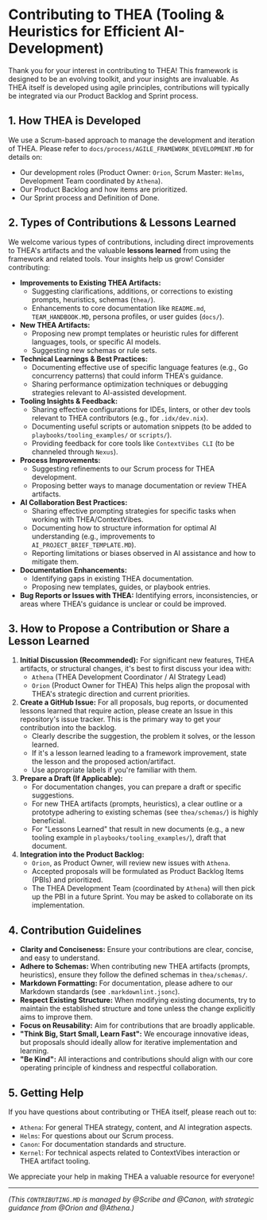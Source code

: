 # Contributing to THEA (Tooling & Heuristics for Efficient AI-Development)

Thank you for your interest in contributing to THEA! This framework is designed to be an evolving toolkit, and your insights are invaluable. As THEA itself is developed using agile principles, contributions will typically be integrated via our Product Backlog and Sprint process.

## 1. How THEA is Developed

We use a Scrum-based approach to manage the development and iteration of THEA. Please refer to `docs/process/AGILE_FRAMEWORK_DEVELOPMENT.MD` for details on:
*   Our development roles (Product Owner: `Orion`, Scrum Master: `Helms`, Development Team coordinated by `Athena`).
*   Our Product Backlog and how items are prioritized.
*   Our Sprint process and Definition of Done.

## 2. Types of Contributions & Lessons Learned

We welcome various types of contributions, including direct improvements to THEA's artifacts and the valuable **lessons learned** from using the framework and related tools. Your insights help us grow! Consider contributing:

*   **Improvements to Existing THEA Artifacts:**
    *   Suggesting clarifications, additions, or corrections to existing prompts, heuristics, schemas (`thea/`).
    *   Enhancements to core documentation like `README.md`, `TEAM_HANDBOOK.MD`, persona profiles, or user guides (`docs/`).
*   **New THEA Artifacts:**
    *   Proposing new prompt templates or heuristic rules for different languages, tools, or specific AI models.
    *   Suggesting new schemas or rule sets.
*   **Technical Learnings & Best Practices:**
    *   Documenting effective use of specific language features (e.g., Go concurrency patterns) that could inform THEA's guidance.
    *   Sharing performance optimization techniques or debugging strategies relevant to AI-assisted development.
*   **Tooling Insights & Feedback:**
    *   Sharing effective configurations for IDEs, linters, or other dev tools relevant to THEA contributors (e.g., for `.idx/dev.nix`).
    *   Documenting useful scripts or automation snippets (to be added to `playbooks/tooling_examples/` or `scripts/`).
    *   Providing feedback for core tools like `ContextVibes CLI` (to be channeled through `Nexus`).
*   **Process Improvements:**
    *   Suggesting refinements to our Scrum process for THEA development.
    *   Proposing better ways to manage documentation or review THEA artifacts.
*   **AI Collaboration Best Practices:**
    *   Sharing effective prompting strategies for specific tasks when working with THEA/ContextVibes.
    *   Documenting how to structure information for optimal AI understanding (e.g., improvements to `AI_PROJECT_BRIEF_TEMPLATE.MD`).
    *   Reporting limitations or biases observed in AI assistance and how to mitigate them.
*   **Documentation Enhancements:**
    *   Identifying gaps in existing THEA documentation.
    *   Proposing new templates, guides, or playbook entries.
*   **Bug Reports or Issues with THEA:** Identifying errors, inconsistencies, or areas where THEA's guidance is unclear or could be improved.

## 3. How to Propose a Contribution or Share a Lesson Learned

1.  **Initial Discussion (Recommended):** For significant new features, THEA artifacts, or structural changes, it's best to first discuss your idea with:
    *   `Athena` (THEA Development Coordinator / AI Strategy Lead)
    *   `Orion` (Product Owner for THEA)
    This helps align the proposal with THEA's strategic direction and current priorities.
2.  **Create a GitHub Issue:** For all proposals, bug reports, or documented lessons learned that require action, please create an Issue in this repository's issue tracker. This is the primary way to get your contribution into the backlog.
    *   Clearly describe the suggestion, the problem it solves, or the lesson learned.
    *   If it's a lesson learned leading to a framework improvement, state the lesson and the proposed action/artifact.
    *   Use appropriate labels if you're familiar with them.
3.  **Prepare a Draft (If Applicable):**
    *   For documentation changes, you can prepare a draft or specific suggestions.
    *   For new THEA artifacts (prompts, heuristics), a clear outline or a prototype adhering to existing schemas (see `thea/schemas/`) is highly beneficial.
    *   For "Lessons Learned" that result in new documents (e.g., a new tooling example in `playbooks/tooling_examples/`), draft that document.
4.  **Integration into the Product Backlog:**
    *   `Orion`, as Product Owner, will review new issues with `Athena`.
    *   Accepted proposals will be formulated as Product Backlog Items (PBIs) and prioritized.
    *   The THEA Development Team (coordinated by `Athena`) will then pick up the PBI in a future Sprint. You may be asked to collaborate on its implementation.

## 4. Contribution Guidelines

*   **Clarity and Conciseness:** Ensure your contributions are clear, concise, and easy to understand.
*   **Adhere to Schemas:** When contributing new THEA artifacts (prompts, heuristics), ensure they follow the defined schemas in `thea/schemas/`.
*   **Markdown Formatting:** For documentation, please adhere to our Markdown standards (see `.markdownlint.jsonc`).
*   **Respect Existing Structure:** When modifying existing documents, try to maintain the established structure and tone unless the change explicitly aims to improve them.
*   **Focus on Reusability:** Aim for contributions that are broadly applicable.
*   **"Think Big, Start Small, Learn Fast":** We encourage innovative ideas, but proposals should ideally allow for iterative implementation and learning.
*   **"Be Kind":** All interactions and contributions should align with our core operating principle of kindness and respectful collaboration.

## 5. Getting Help

If you have questions about contributing or THEA itself, please reach out to:
*   `Athena`: For general THEA strategy, content, and AI integration aspects.
*   `Helms`: For questions about our Scrum process.
*   `Canon`: For documentation standards and structure.
*   `Kernel`: For technical aspects related to ContextVibes interaction or THEA artifact tooling.

We appreciate your help in making THEA a valuable resource for everyone!

---
*(This `CONTRIBUTING.MD` is managed by @Scribe and @Canon, with strategic guidance from @Orion and @Athena.)*
